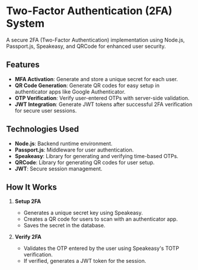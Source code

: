 # Two-Factor Authentication (2FA) System

A secure 2FA (Two-Factor Authentication) implementation using Node.js, Passport.js, Speakeasy, and QRCode for enhanced user security.

## Features
- **MFA Activation**: Generate and store a unique secret for each user.
- **QR Code Generation**: Generate QR codes for easy setup in authenticator apps like Google Authenticator.
- **OTP Verification**: Verify user-entered OTPs with server-side validation.
- **JWT Integration**: Generate JWT tokens after successful 2FA verification for secure user sessions.

## Technologies Used
- **Node.js**: Backend runtime environment.
- **Passport.js**: Middleware for user authentication.
- **Speakeasy**: Library for generating and verifying time-based OTPs.
- **QRCode**: Library for generating QR codes for user setup.
- **JWT**: Secure session management.

## How It Works
1. **Setup 2FA**
   - Generates a unique secret key using Speakeasy.
   - Creates a QR code for users to scan with an authenticator app.
   - Saves the secret in the database.

2. **Verify 2FA**
   - Validates the OTP entered by the user using Speakeasy's TOTP verification.
   - If verified, generates a JWT token for the session.
